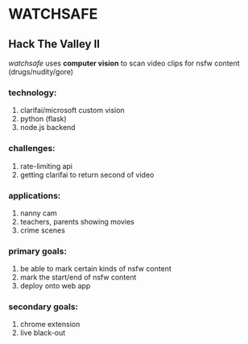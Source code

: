 # WATCHSAFE

## Hack The Valley II

*watchsafe* uses **computer vision** to scan video clips for nsfw content (drugs/nudity/gore)

### technology:
1. clarifai/microsoft custom vision
2. python (flask)
3. node.js backend

### challenges:
1. rate-limiting api
2. getting clarifai to return second of video

### applications:
1. nanny cam
2. teachers, parents showing movies
3. crime scenes

### primary goals:
1. be able to mark certain kinds of nsfw content
2. mark the start/end of nsfw content
3. deploy onto web app

### secondary goals:
1. chrome extension
2. live black-out
